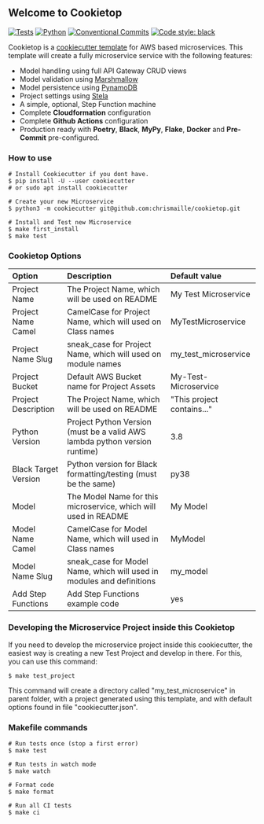 ## Welcome to Cookietop

[![Tests](https://github.com/megalus/cookietop/workflows/tests/badge.svg)](https://github.com/megalus/cookietop/actions)
[![Python](https://img.shields.io/badge/python-3.8-green)](https://www.python.org)
[![Conventional Commits](https://img.shields.io/badge/Conventional%20Commits-1.0.0-yellow.svg)](https://conventionalcommits.org)
<a href="https://github.com/psf/black"><img alt="Code style: black"
src="https://img.shields.io/badge/code%20style-black-000000.svg"></a>

Cookietop is a
[cookiecutter template](https://github.com/cookiecutter/cookiecutter)
for AWS based microservices. This template will create a fully
microservice service with the following features:

* Model handling using full API Gateway CRUD views
* Model validation using
  [Marshmallow](https://github.com/chrismaille/marshmallow-pynamodb)
* Model persistence using
  [PynamoDB](https://github.com/pynamodb/PynamoDB)
* Project settings using [Stela](https://github.com/chrismaille/stela)
* A simple, optional, Step Function machine
* Complete **Cloudformation** configuration
* Complete **Github Actions** configuration
* Production ready with **Poetry**, **Black**, **MyPy**, **Flake**,
  **Docker** and **Pre-Commit** pre-configured.

### How to use

```shell
# Install Cookiecutter if you dont have.
$ pip install -U --user cookiecutter
# or sudo apt install cookiecutter

# Create your new Microservice
$ python3 -m cookiecutter git@github.com:chrismaille/cookietop.git

# Install and Test new Microservice
$ make first_install
$ make test
```

### Cookietop Options

| Option               | Description                                                                | Default value              |
|:---------------------|:---------------------------------------------------------------------------|:---------------------------|
| Project Name         | The Project Name, which will be used on README                             | My Test Microservice       |
| Project Name Camel   | CamelCase for Project Name, which will used on Class names                 | MyTestMicroservice         |
| Project Name Slug    | sneak_case for Project Name, which will used on module names               | my_test_microservice       |
| Project Bucket       | Default AWS Bucket name for Project Assets                                 | My-Test-Microservice       |
| Project Description  | The Project Name, which will be used on README                             | "This project contains..." |
| Python Version       | Project Python Version (must be a valid AWS lambda python version runtime) | 3.8                        |
| Black Target Version | Python version for Black formatting/testing (must be the same)             | py38                       |
| Model                | The Model Name for this microservice, which will used in README            | My Model                   |
| Model Name Camel     | CamelCase for Model Name, which will used in Class names                   | MyModel                    |
| Model Name Slug      | sneak_case for Model Name, which will used in modules and definitions      | my_model                   |
| Add Step Functions   | Add Step Functions example code                                            | yes                        |

### Developing the Microservice Project inside this Cookietop

If you need to develop the microservice project inside this
cookiecutter, the easiest way is creating a new Test Project and develop
in there. For this, you can use this command:

```shell
$ make test_project
```

This command will create a directory called "my_test_microservice" in
parent folder, with a project generated using this template, and with
default options found in file "cookiecutter.json".

### Makefile commands

```shell
# Run tests once (stop a first error)
$ make test

# Run tests in watch mode
$ make watch

# Format code
$ make format

# Run all CI tests
$ make ci

```

